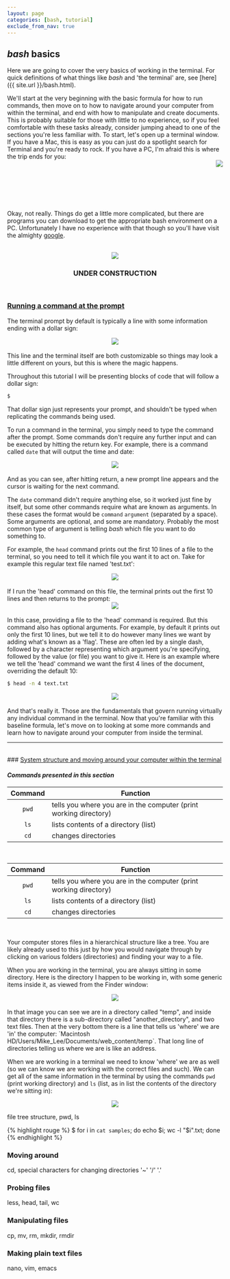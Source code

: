 ```yaml
---
layout: page
categories: [bash, tutorial]
exclude_from_nav: true
---
```


<h2><i>bash</i> basics</h2>

Here we are going to cover the very basics of working in the terminal. For quick definitions of what things like *bash* and 'the terminal' are, see [here]({{ site.url }}/bash.html).

We'll start at the very beginning with the basic formula for how to run commands, then move on to how to navigate around your computer from within the terminal, and end with how to manipulate and create documents. This is probably suitable for those with little to no experience, so if you feel comfortable with these tasks already, consider jumping ahead to one of the sections you're less familiar with. To start, let's open up a terminal window. If you have a Mac, this is easy as you can just do a spotlight search for Terminal and you're ready to rock. If you have a PC, I'm afraid this is where the trip ends for you:  
<img align="right" src="{{ site.url }}/images/oompa.jpg">  
<br>
<br>
<br>
<br>
<br>


Okay, not really. Things do get a little more complicated, but there are programs you can download to get the appropriate bash environment on a PC. Unfortunately I have no experience with that though so you'll have visit the almighty [google](https://www.google.com/search?source=hp&q=running+terminal+on+pc&oq=running+terminal+on+pc&gs_l=psy-ab.3..0i22i30k1l2.4571.9293.0.10104.25.22.0.0.0.0.175.1978.12j9.21.0....0...1.1.64.psy-ab..4.20.1827.0..0j0i131k1j0i10k1j33i22i29i30k1.RZTO4OlOhZk).


<br>
<center><img src="{{ site.url }}/images/under_construction.jpeg"></center>
<center><h3>UNDER CONSTRUCTION</h3></center>
<br>


### <u>Running a command at the prompt</u>
The terminal prompt by default is typically a line with some information ending with a dollar sign:
<center><img src="{{ site.url }}/images/blank_prompt.png"></center> 
<br>
This line and the terminal itself are both customizable so things may look a little different on yours, but this is where the magic happens. 

Throughout this tutorial I will be presenting blocks of code that will follow a dollar sign:


```bash
$ 
```


That dollar sign just represents your prompt, and shouldn't be typed when replicating the commands being used. 

To run a command in the terminal, you simply need to type the command after the prompt. Some commands don't require any further input and can be executed by hitting the return key. For example, there is a command called `date` that will output the time and date:
<center><img src="{{ site.url }}/images/terminal_date.png"></center> 
<br>
And as you can see, after hitting return, a new prompt line appears and the cursor is waiting for the next command. 

The `date` command didn't require anything else, so it worked just fine by itself, but some other commands require what are known as arguments. In these cases the format would be `command` `argument` (separated by a space). Some arguments are optional, and some are mandatory. Probably the most common type of argument is telling *bash* which file you want to do something to. 

For example, the `head` command prints out the first 10 lines of a file to the terminal, so you need to tell it which file you want it to act on. Take for example this regular text file named 'test.txt':
<center><img src="{{ site.url }}/images/test.txt.png"></center> 
<br>
If I run the 'head' command on this file, the terminal prints out the first 10 lines and then returns to the prompt:
<center><img src="{{ site.url }}/images/head_example.png"></center> 
<br>
In this case, providing a file to the 'head' command is required. But this command also has optional arguments. For example, by default it prints out only the first 10 lines, but we tell it to do however many lines we want by adding what's known as a 'flag'. These are often led by a single dash, followed by a character representing which argument you're specifying, followed by the value (or file) you want to give it. Here is an example where we tell the 'head' command we want the first 4 lines of the document, overriding the default 10:


```bash
$ head -n 4 text.txt
```



<center><img src="{{ site.url }}/images/test.txt_head4.png"></center>  

<br>
And that's really it. Those are the fundamentals that govern running virtually any individual command in the terminal. Now that you're familiar with this baseline formula, let's move on to looking at some more commands and learn how to navigate around your computer from inside the terminal.  
<br>

---
<br>
### <u>System structure and moving around your computer within the terminal</u>

#### <i>Commands presented in this section</i>

|Command     |Function          |
|:----------:|------------------|
|`pwd`       |tells you where you are in the computer (print working directory)|
|`ls`        |lists contents of a directory (list)|
|`cd`|changes directories|


<br>

|Command     |Function          |
|:----------:|------------------|
|`pwd`       |tells you where you are in the computer (print working directory)|
|`ls`        |lists contents of a directory (list)|
|`cd`|changes directories|

<br> 

Your computer stores files in a hierarchical structure like a tree. You are likely already used to this just by how you would navigate through by clicking on various folders (directories) and finding your way to a file. 

When you are working in the terminal, you are always sitting in some directory. Here is the directory I happen to be working in, with some generic items inside it, as viewed from the Finder window:

<center><img src="{{ site.url }}/images/directory_example.png"></center>  

<br>
In that image you can see we are in a directory called "temp", and inside that directory there is a sub-directory called "another_directory", and two text files. Then at the very bottom there is a line that tells us 'where' we are 'in' the computer: `Macintosh HD/Users/Mike_Lee/Documents/web_content/temp`. That long line of directories telling us where we are is like an address. 

When we are working in a terminal we need to know 'where' we are as well (so we can know we are working with the correct files and such). We can get all of the same information in the terminal by using the commands `pwd` (print working directory) and `ls` (list, as in list the contents of the directory we're sitting in):

<center><img src="{{ site.url }}/images/terminal_directory_example.png"></center>  




file tree structure, pwd, ls
<br>  


{% highlight rouge %}
$ for i in `cat samples`; do echo $i; wc -l "$i".txt; done
{% endhighlight %}

### Moving around  
cd, special characters for changing directories '~'  '/'  '.'
<br>

### Probing files
less, head, tail, wc
<br>

### Manipulating files
cp, mv, rm, mkdir, rmdir 
<br>

### Making plain text files
nano, vim, emacs


